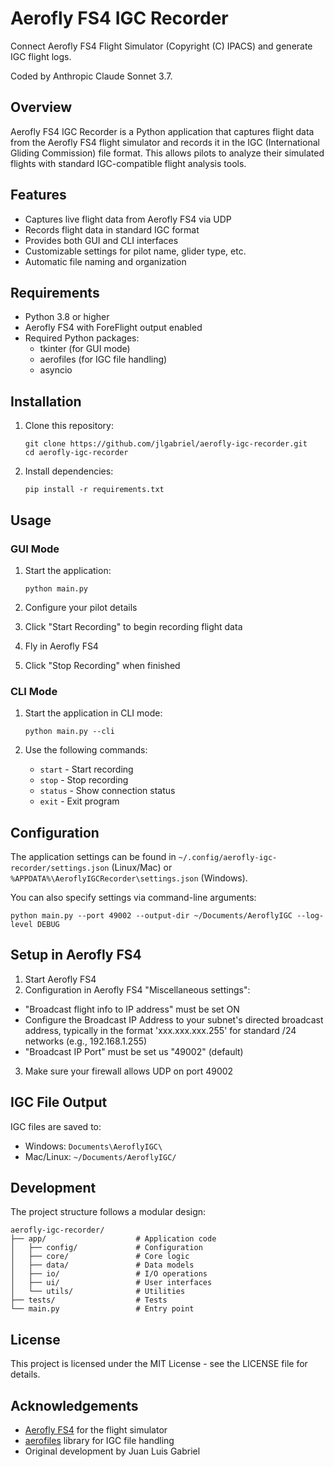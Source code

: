 # Aerofly FS4 IGC Recorder

Connect Aerofly FS4 Flight Simulator (Copyright (C) IPACS) and generate IGC flight logs.

Coded by Anthropic Claude Sonnet 3.7.

## Overview

Aerofly FS4 IGC Recorder is a Python application that captures flight data from the Aerofly FS4 flight simulator and records it in the IGC (International Gliding Commission) file format. This allows pilots to analyze their simulated flights with standard IGC-compatible flight analysis tools.

## Features

- Captures live flight data from Aerofly FS4 via UDP
- Records flight data in standard IGC format
- Provides both GUI and CLI interfaces
- Customizable settings for pilot name, glider type, etc.
- Automatic file naming and organization

## Requirements

- Python 3.8 or higher
- Aerofly FS4 with ForeFlight output enabled
- Required Python packages:
  - tkinter (for GUI mode)
  - aerofiles (for IGC file handling)
  - asyncio

## Installation

1. Clone this repository:
   ```
   git clone https://github.com/jlgabriel/aerofly-igc-recorder.git
   cd aerofly-igc-recorder
   ```

2. Install dependencies:
   ```
   pip install -r requirements.txt
   ```

## Usage

### GUI Mode

1. Start the application:
   ```
   python main.py
   ```

2. Configure your pilot details
3. Click "Start Recording" to begin recording flight data
4. Fly in Aerofly FS4
5. Click "Stop Recording" when finished

### CLI Mode

1. Start the application in CLI mode:
   ```
   python main.py --cli
   ```

2. Use the following commands:
   - `start` - Start recording
   - `stop` - Stop recording
   - `status` - Show connection status
   - `exit` - Exit program

## Configuration

The application settings can be found in `~/.config/aerofly-igc-recorder/settings.json` (Linux/Mac) or `%APPDATA%\AeroflyIGCRecorder\settings.json` (Windows).

You can also specify settings via command-line arguments:

```
python main.py --port 49002 --output-dir ~/Documents/AeroflyIGC --log-level DEBUG
```

## Setup in Aerofly FS4

1. Start Aerofly FS4
2. Configuration in Aerofly FS4 "Miscellaneous settings":
- "Broadcast flight info to IP address" must be set ON
- Configure the Broadcast IP Address to your subnet's directed broadcast address, typically in the format 'xxx.xxx.xxx.255' for standard /24 networks (e.g., 192.168.1.255)
- "Broadcast IP Port" must be set us "49002" (default)
3. Make sure your firewall allows UDP on port 49002

## IGC File Output

IGC files are saved to:
- Windows: `Documents\AeroflyIGC\`
- Mac/Linux: `~/Documents/AeroflyIGC/`

## Development

The project structure follows a modular design:

```
aerofly-igc-recorder/
├── app/                    # Application code
│   ├── config/             # Configuration
│   ├── core/               # Core logic
│   ├── data/               # Data models
│   ├── io/                 # I/O operations
│   ├── ui/                 # User interfaces
│   └── utils/              # Utilities
├── tests/                  # Tests
└── main.py                 # Entry point
```

## License

This project is licensed under the MIT License - see the LICENSE file for details.

## Acknowledgements

- [Aerofly FS4](https://www.aerofly.com/) for the flight simulator
- [aerofiles](https://github.com/Turbo87/aerofiles) library for IGC file handling
- Original development by Juan Luis Gabriel
